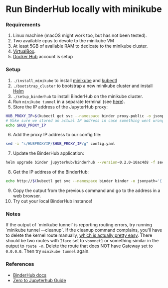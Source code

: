 
# Run BinderHub locally with minikube

### Requirements

1. Linux machine (macOS might work too, but has not been tested).
2. Two available cpus to devote to the minikube VM
3. At least 5GB of available RAM to dedicate to the minikube cluster.
4. [VirtualBox](https://www.virtualbox.org/wiki/Downloads).
5. [Docker Hub](https://hub.docker.com) account is setup

### Setup

1. `./install_minikube` to install [minikube](https://github.com/kubernetes/minikube) and [kubectl](https://kubernetes.io/docs/reference/kubectl/overview/)
2. `./bootstrap_cluster` to bootstrap a new minikube cluster and install [Helm](https://helm.sh/)
3. `./setup_binderhub` to install BinderHub on the minikube cluster.
4. Run `minikube tunnel` in a separate terminal (see [here](https://github.com/kubernetes/minikube/blob/master/docs/tunnel.md)).
5. Store the IP address of the JupyterHub proxy:
```bash
HUB_PROXY_IP=$(kubectl get svc --namespace binder proxy-public -o jsonpath='{.status.loadBalancer.ingress[0].ip}')
# Make sure we stored an actual IP address in case something went wrong with the tunnel
echo $HUB_PROXY_IP
```
6. Add the proxy IP address to our config file:
```bash
sed -i "s/HUBPROXYIP/$HUB_PROXY_IP/g" config.yaml
```
7. Update the BinderHub application:
```bash
helm upgrade binder jupyterhub/binderhub --version=0.2.0-10ac4d8 -f secret.yaml -f config.yaml
```
8. Get the IP address of the BinderHub:
```bash
echo http://$(kubectl get svc --namespace binder binder -o jsonpath='{.status.loadBalancer.ingress[0].ip}')
```
9. Copy the output from the previous command and go to the address in a web browser.
10. Try out your local BinderHub instance!


### Notes

If the output of \`minikube tunnel\` is reporting routing errors, try running \`minikube tunnel --cleanup\`. If the cleanup command complains, you'll have to delete the kernel route manually, [which is actually pretty easy](https://serverfault.com/questions/181094/how-do-i-delete-a-route-from-linux-routing-table). There should be two routes with `Iface` set to `vboxnet1` or something similar in the output to `route -n`. Delete the route that does NOT have Gateway set to `0.0.0.0`. Then try `minikube tunnel` again.

### References

- [BinderHub docs](https://binderhub.readthedocs.io/en/latest/index.html)
- [Zero to Jupyterhub Guide](https://zero-to-jupyterhub.readthedocs.io/en/latest/index.html)
